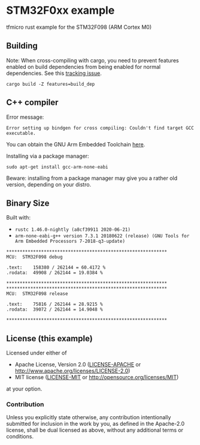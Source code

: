 # STM32F0xx example

tfmicro rust example for the STM32F098 (ARM Cortex M0)

## Building

Note: When cross-compiling with cargo, you need to prevent features enabled on
build dependencies from being enabled for normal dependencies. See this
[tracking issue](https://github.com/rust-lang/cargo/issues/7915).

```
cargo build -Z features=build_dep
```

## C++ compiler

Error message:

`Error setting up bindgen for cross compiling: Couldn't find target GCC executable.`

You can obtain the GNU Arm Embedded Toolchain [here](https://developer.arm.com/tools-and-software/open-source-software/developer-tools/gnu-toolchain/gnu-rm/downloads).

Installing via a package manager:

```
sudo apt-get install gcc-arm-none-eabi
```

Beware: installing from a package manager may give you a rather old version,
depending on your distro.

## Binary Size

Built with:

* `rustc 1.46.0-nightly (a8cf39911 2020-06-21)`
* `arm-none-eabi-g++ version 7.3.1 20180622 (release) (GNU Tools for Arm Embedded Processors 7-2018-q3-update)`

```
************************************************************
MCU:  STM32F098 debug

.text:    158380 / 262144 = 60.4172 %
.rodata:  49908 / 262144 = 19.0384 %

************************************************************
************************************************************
MCU:  STM32F098 release

.text:    75816 / 262144 = 28.9215 %
.rodata:  39072 / 262144 = 14.9048 %

************************************************************
```

## License (this example)

Licensed under either of

- Apache License, Version 2.0 ([LICENSE-APACHE](LICENSE-APACHE) or
  http://www.apache.org/licenses/LICENSE-2.0)
- MIT license ([LICENSE-MIT](LICENSE-MIT) or http://opensource.org/licenses/MIT)

at your option.

### Contribution

Unless you explicitly state otherwise, any contribution intentionally submitted
for inclusion in the work by you, as defined in the Apache-2.0 license, shall be
dual licensed as above, without any additional terms or conditions.
